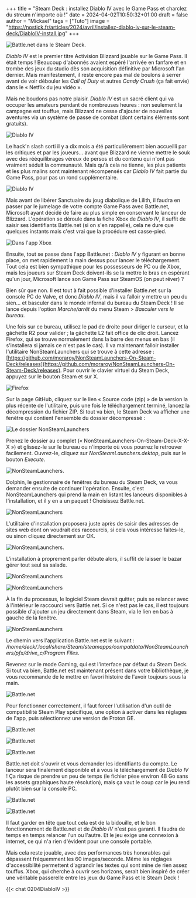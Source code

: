 +++
title = "Steam Deck : installez Diablo IV avec le Game Pass et charclez du streum n'importe où !"
date = 2024-04-02T10:50:32+01:00
draft = false
author = "Mickael"
tags = ["Tuto"]
image = "https://nostick.fr/articles/2024/avril/installez-diablo-iv-sur-le-steam-deck/DiabloIV-install.jpg"
+++ 

![Battle.net dans le Steam Deck.](DiabloIV-install.jpg "Fais gaffe à tes fesses Lilith.")

*Diablo IV* est le premier titre Activision Blizzard jouable sur le Game Pass. Il était temps ! Beaucoup d'abonnés avaient espéré l'arrivée en fanfare et en trombe des jeux du studio dès son acquisition définitive par Microsoft l'an dernier. Mais manifestement, il reste encore pas mal de boulons à serrer avant de voir débouler les *Call of Duty* et autres *Candy Crush* (ça fait envie) dans le « Netflix du jeu vidéo ».

Mais ne boudons pas notre plaisir. *Diablo IV* est un sacré client qui va occuper les amateurs pendant de nombreuses heures : non seulement la campagne est touffue, mais Blizzard ne cesse d'ajouter de nouvelles aventures via un système de passe de combat (dont certains éléments sont gratuits).

![Diablo IV](DiabloIV-install-16.jpg "Hé oui, c'est Diablo IV dans le Steam Deck.")

Le hack'n slash sorti il y a dix mois a été particulièrement bien accueilli par les critiques et par les joueurs… avant que Blizzard ne vienne mettre le souk avec des rééquilibrages véreux de persos et du contenu qui n'ont pas vraiment séduit la communauté. Mais qu'à cela ne tienne, les plus patients et les plus malins sont maintenant récompensés car *Diablo IV* fait partie du Game Pass, pour pas un rond supplémentaire.

![Diablo IV](DiabloIV-install-14.jpg "Le jeu se paie le luxe d'être plutôt joli.")

Mais avant de libérer Sanctuaire du joug diabolique de Lilith, il faudra en passer par le jumelage de votre compte Game Pass avec Battle.net, Microsoft ayant décidé de faire au plus simple en conservant le lanceur de Blizzard. L'opération se déroule dans la fiche Xbox de *Diablo IV*, il suffit de saisir ses identifiants Battle.net (si on s'en rappelle), cela ne dure que quelques instants mais c'est vrai que la procédure est casse-pied.

![Dans l'app Xbox](gamepass.png "J'espère que vous avez encore les identifiants Battle.net")

Ensuite, tout se passe dans l'app Battle.net : *Diablo IV* y figurant en bonne place, on met rapidement la main dessus pour lancer le téléchargement. Tout cela est bien sympathique pour les possesseurs de PC ou de Xbox, mais les joueurs sur Steam Deck doivent-ils se la mettre le bras en espérant qu'un jour, Microsoft lance son Game Pass sur SteamOS (on peut rêver) ?

Bien sûr que non. Il est tout à fait possible d'installer Battle.net sur la console PC de Valve, et donc *Diablo IV*, mais il va falloir y mettre un peu du sien… et basculer dans le monde infernal du bureau du Steam Deck ! Il se lance depuis l'option *Marche/arrêt* du menu Steam > *Basculer vers le bureau*.

Une fois sur ce bureau, utilisez le pad de droite pour diriger le curseur, et la gâchette R2 pour valider ; la gâchette L2 fait office de clic droit. Lancez Firefox, qui se trouve normalement dans la barre des menus en bas (il s'installera si jamais ce n'est pas le cas). Il va maintenant falloir installer l'utilitaire NonSteamLaunchers qui se trouve à cette adresse : [https://github.com/moraroy/NonSteamLaunchers-On-Steam-Deck/releases](https://github.com/moraroy/NonSteamLaunchers-On-Steam-Deck/releases). Pour ouvrir le clavier virtuel du Steam Deck, appuyez sur le bouton Steam et sur X.

![Firefox](DiabloIV-install-1.jpg "")

Sur la page GitHub, cliquez sur le lien « Source code (zip) » de la version la plus récente de l'utilitaire, puis une fois le téléchargement terminé, lancez la décompression du fichier ZIP. Si tout va bien, le Steam Deck va afficher une fenêtre qui contient l'ensemble du dossier décompressé :

![Le dossier NonSteamLaunchers](DiabloIV-install-2 "")

Prenez le dossier au complet (« NonSteamLaunchers-On-Steam-Deck-X-X-X ») et glissez-le sur le bureau ou n'importe où vous pourrez le retrouver facilement. Ouvrez-le, cliquez sur *NonSteamLaunchers.dektop*, puis sur le bouton *Execute*.

![NonSteamLaunchers.](DiabloIV-install-3.jpg "")

Dolphin, le gestionnaire de fenêtres du bureau du Steam Deck, va vous demander ensuite de continuer l'opération. Ensuite, c'est NonSteamLaunchers qui prend la main en listant les lanceurs disponibles à l'installation, et il y en a un paquet ! Choisissez Battle.net. 

![NonSteamLaunchers](DiabloIV-install-4.jpg "Il y a de quoi s'occuper pendant quelques vies.")

L'utilitaire d'installation proposera juste après de saisir des adresses de sites web dont on voudrait des raccourcis, si cela vous intéresse faites-le, ou sinon cliquez directement sur OK.

![NonSteamLaunchers.](DiabloIV-install-5.jpg "")

L'installation à proprement parler débute alors, il suffit de laisser le bazar gérer tout seul sa salade. 

![NonSteamLaunchers](DiabloIV-install-6.jpg "On croise les doigts.")

![NonSteamLaunchers](DiabloIV-install-7.jpg "Ça va bien se passer…")

À la fin du processus, le logiciel Steam devrait quitter, puis se relancer avec à l'intérieur le raccourci vers Battle.net. Si ce n'est pas le cas, il est toujours possible d'ajouter un jeu directement dans Steam, via le lien en bas à gauche de la fenêtre.

![NonSteamLaunchers](DiabloIV-install-8.jpg "Le plus compliqué est de connaitre le chemin vers l'exe Battle.net.")

Le chemin vers l'application Battle.net est le suivant : */home/deck/.local/share/Steam/steamapps/compatdata/NonSteamLaunchers/pfx/drive_c/Program Files*.

Revenez sur le mode Gaming, qui est l'interface par défaut du Steam Deck. Si tout va bien, Battle.net est maintenant présent dans votre bibliothèque, je vous recommande de le mettre en favori histoire de l'avoir toujours sous la main.

![Battle.net](DiabloIV-install-9.jpeg "Oh yeah.")

Pour fonctionner correctement, il faut forcer l'utilisation d'un outil de compatibilité Steam Play spécifique, une option à activer dans les réglages de l'app, puis sélectionnez une version de Proton GE.

![Battle.net](DiabloIV-install-10.jpg "")

![Battle.net](DiabloIV-install-11.jpeg "")

![Battle.net](DiabloIV-install-12.jpeg "Pensez bien à cliquer sur l'option « Keep me logged in » pour ne pas avoir à saisir vos identifiants à chaque lancement.")

Battle.net doit s'ouvrir et vous demander les identifiants du compte. Le lanceur sera finalement disponible et à vous le téléchargement de *Diablo IV* ! Ça risque de prendre un peu de temps (le fichier pèse environ 48 Go sans les assets graphiques haute résolution), mais ça vaut le coup car le jeu rend plutôt bien sur la console PC.

![Battle.net](DiabloIV-install-15.jpg "Oups ! Mais rassurez-vous, cette boîte de dialogue n'empêche pas de jouer normalement à Diablo.")

![Battle.net](DiabloIV-install-13.jpg "Prêt à libérer Sanctuaire ?")

Il faut garder en tête que tout cela est de la bidouille, et le bon fonctionnement de Battle.net et de *Diablo IV* n'est pas garanti. Il faudra de temps en temps relancer l'un ou l'autre. Et le jeu exige une connexion à internet, ce qui n'a rien d'évident pour une console portable. 

Mais cela reste jouable, avec des performances très honorables qui dépassent fréquemment les 60 images/seconde. Même les réglages d'accessibilité permettent d'agrandir les textes qui sont mine de rien assez touffus. Xbox, qui cherche à ouvrir ses horizons, serait bien inspiré de créer une véritable passerelle entre les jeux du Game Pass et le Steam Deck !

{{< chat 0204DiabloIV >}} 